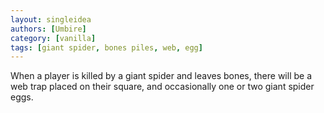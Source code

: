 ```yaml
---
layout: singleidea
authors: [Umbire]
category: [vanilla]
tags: [giant spider, bones piles, web, egg]
---
```

When a player is killed by a giant spider and leaves bones, there will be a web
trap placed on their square, and occasionally one or two giant spider eggs.
